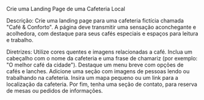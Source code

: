 Crie uma Landing Page de uma Cafeteria Local

Descrição:
Crie uma landing page para uma cafeteria fictícia chamada "Café & Conforto". A página deve transmitir uma sensação aconchegante e acolhedora, com destaque para seus cafés especiais e espaços para leitura e trabalho.

Diretrizes:
Utilize cores quentes e imagens relacionadas a café. 
Inclua um cabeçalho com o nome da cafeteria e uma frase de chamariz (por exemplo: "O melhor café da cidade"). 
Destaque um menu breve com opções de cafés e lanches. 
Adicione uma seção com imagens de pessoas lendo ou trabalhando na cafeteria.
Insira um mapa pequeno ou um link para a localização da cafeteria. 
Por fim, tenha uma seção de contato, para reserva de mesas ou pedidos de informações.

